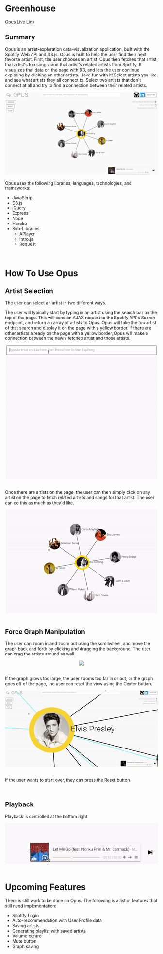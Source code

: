 # Greenhouse

[Opus Live Link][heroku]

[heroku]: http://www.opusopus.co/

## Summary

Opus is an artist-exploration data-visualization application, built with the Spotify Web API and D3.js. Opus is built to help the user find their next favorite artist. First, the user chooses an artist. Opus then fetches that artist, that artist's top songs, and that artist's related artists from Spotify. It visualizes that data on the page with D3, and lets the user continue exploring by clicking on other artists. Have fun with it! Select artists you like and see what artists they all connect to. Select two artists that don't connect at all and try to find a connection between their related artists.

![Full Page](./docs/images/full_page.png)

Opus uses the following libraries, languages, technologies, and frameworks:
* JavaScript
* D3.js
* jQuery
* Express
* Node
* Heroku
* Sub-Libraries:
  * APlayer
  * Intro.js
  * Request

<br>

# How To Use Opus

## Artist Selection

The user can select an artist in two different ways.

The user will typically start by typing in an artist using the search bar on the top of the page. This will send an AJAX request to the Spotify API's Search endpoint, and return an array of artists to Opus. Opus will take the top artist of that search and display it on the page with a yellow border. If there are other artists already on the page with a yellow border, Opus will make a connection between the newly fetched artist and those artists.

<div align="center">
  <img src="./docs/images/artist_search.gif">
</div>

<br>

Once there are artists on the page, the user can then simply click on any artist on the page to fetch related artists and songs for that artist. The user can do this as much as they'd like.

<div align="center">
  <img src="./docs/images/artist_click.gif">
</div>

<br>

## Force Graph Manipulation

The user can zoom in and zoom out using the scrollwheel, and move the graph back and forth by clicking and dragging the background. The user can drag the artists around as well.

<div align="center">
  <img src="./docs/images/manipulation.gif">
</div>

<br>

If the graph grows too large, the user zooms too far in or out, or the graph goes off of the page, the user can reset the view using the Center button.

<div align="center">
  <img src="./docs/images/center.gif">
</div>

<br>

If the user wants to start over, they can press the Reset button.

<br>

## Playback

Playback is controlled at the bottom right.

<div align="center">
  <img src="./docs/images/playback.gif">
</div>

<br>

# Upcoming Features

There is still work to be done on Opus. The following is a list of features that still need implementation:

* Spotify Login
* Auto-recommendation with User Profile data
* Saving artists
* Generating playlist with saved artists
* Volume control
* Mute button
* Graph saving

